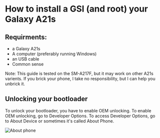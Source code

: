 # How to install a GSI (and root) your Galaxy A21s
## Requirments:
- a Galaxy A21s
- A computer (preferably running Windows)
- an USB cable
- Common sense

Note: This guide is tested on the SM-A217F, but it may work on other A21s varients. If you brick your phone, I take no responsibility, but I can help you unbrick it.

## Unlocking your bootloader
To unlock your bootloader, you have to enable OEM unlocking. To enable OEM unlocking, go to Developer Options. To access Developer Options, go to About Device or sometimes it's called About Phone.

![About phone](https://images.samsung.com/is/image/samsung/assets/uk/support/how-do-i-turn-on-the-developer-options-menu-on-my-samsung-galaxy-device/2-uk-turn-on-developer-options.png?$ORIGIN_PNG$)
